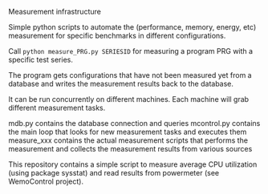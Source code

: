 Measurement infrastructure


Simple python scripts to automate the (performance, memory, energy, etc) measurement for specific benchmarks in different configurations.

Call `python measure_PRG.py SERIESID` for measuring a program PRG with a specific test series.

The program gets configurations that have not been measured yet from a database and writes the measurement results back to the database.

It can be run concurrently on different machines. Each machine will grab different measurement tasks.

mdb.py contains the database connection and queries
mcontrol.py contains the main loop that looks for new measurement tasks and executes them
measure\_xxx contains the actual measurement scripts that performs the measurement and collects the measurement results from various sources


This repository contains a simple script to measure average CPU utilization (using package sysstat) and read results from powermeter (see WemoControl project).

